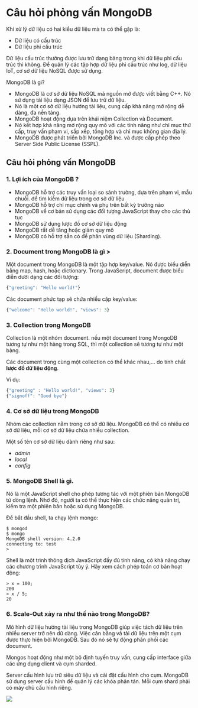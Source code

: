 # Câu hỏi phỏng vấn MongoDB

Khi xử lý dữ liệu có hai kiểu dữ liệu mà ta có thể gặp là:
- Dữ liệu có cấu trúc
- Dữ liệu phi cấu trúc

Dữ liệu cấu trúc thường được lưu trữ dạng bảng trong khi dữ liệu phi cấu trúc thì không. Để quản lý các tập hợp dữ liệu phi cấu trúc như log, dữ liệu IoT, cơ sở dữ liệu NoSQL được sử dụng.

MongoDB là gì?
- MongoDB là cơ sở dữ liệu NoSQL mã nguồn mở được viết bằng C++. Nó sử dụng tài liệu dạng JSON để lưu trữ dữ liệu.
- Nó là một cơ sở dữ liệu hướng tài liệu, cung cấp khả năng mở rộng dễ dàng, đa nền tảng.
- MongoDB hoạt động dựa trên khái niệm Collection và Document.
- Nó kết hợp khả năng mở rộng quy mô với các tính năng như chỉ mục thứ cấp, truy vấn phạm vi, sắp xếp, tổng hợp và chỉ mục không gian địa lý.
- MongoDB được phát triển bởi MongoDB Inc. và được cấp phép theo Server Side Public License (SSPL).

## Câu hỏi phỏng vấn MongoDB

### 1. Lợi ích của MongoDB ?

- MongoDB hỗ trợ các truy vấn loại so sánh trường, dựa trên phạm vi, mẫu chuỗi. để tìm kiếm dữ liệu trong cơ sở dữ liệu
- MongoDB hỗ trợ chỉ mục chính và phụ trên bất kỳ trường nào
- MongoDB về cơ bản sử dụng các đối tượng JavaScript thay cho các thủ tục
- MongoDB sử dụng lược đồ cơ sở dữ liệu động
- MongoDB rất dễ tăng hoặc giảm quy mô
- MongoDB có hỗ trợ sẵn có để phân vùng dữ liệu (Sharding).

### 2. Document trong MongoDB là gì >

Một document trong MongoDB là một tập hợp key/value. Nó được biểu diễn bằng map, hash, hoặc dictionary. Trong JavaScript, document được biểu diễn dưới dạng các đối tượng:

```js
{"greeting": "Hello world!"}
```

Các document phức tạp sẽ chứa nhiều cặp key/value:

```js
{"welcome": "Hello world!", "views": 3}
```

### 3. Collection trong MongoDB 

Collection là một nhóm document. nếu một document trong MongoDB tương tự như một hàng trong SQL, thì một collection sẽ tương tự như một bảng.

Các document trong cùng một collection có thể khác nhau,... do tính chất **lược đồ dữ liệu động**.

Ví dụ:

```js
{"greeting" : "Hello world!", "views": 3}
{"signoff": "Good bye"}
```

### 4. Cơ sở dữ liệu trong MongoDB

Nhóm các collection nằm trong cơ sở dữ liệu. MongoDB có thể có nhiều cơ sở dữ liệu, mỗi cơ sở dữ liệu chứa nhiều collection.

Một số tên cơ sở dữ liệu dành riêng như sau:
- *admin*
- *local*
- *config*

### 5. MongoDB Shell là gì.

Nó là một JavaScript shell cho phép tương tác với một phiên bản MongoDB từ dòng lệnh. Nhờ đó, người ta có thể thực hiện các chức năng quản trị, kiểm tra một phiên bản hoặc sử dụng MongoDB.

Để bắt đầu shell, ta chạy lệnh mongo:

```shell
$ mongod
$ mongo
MongoDB shell version: 4.2.0
connecting to: test
>
```

Shell là một trình thông dịch JavaScript đầy đủ tính năng, có khả năng chạy các chương trình JavaScript tùy ý. Hãy xem cách phép toán cơ bản hoạt động:

```shell
> x = 100;
200
> x / 5;
20
```

### 6. Scale-Out xảy ra như thế nào trong MongoDB?

Mô hình dữ liệu hướng tài liệu trong MongoDB giúp việc tách dữ liệu trên nhiều server trở nên dữ dàng. Việc cân bằng và tải dữ liệu trên một cụm được thực hiện bởi MongoDB. Sau đó nó sẽ tự động phân phối các document.


Mongos hoạt động như một bộ định tuyến truy vấn, cung cấp interface giữa các ứng dụng client và cụm sharded.

Server cấu hình lưu trữ siêu dữ liệu và cài đặt cấu hình cho cụm. MongoDB sử dụng server cấu hình để quản lý các khóa phân tán. Mỗi cụm shard phải có máy chủ cấu hình riêng.

![](./assets/Mongos.png)